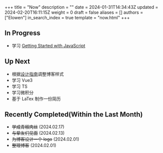 +++
title = "Now"
description = ""
date = 2024-01-31T14:34:43Z
updated = 2024-02-20T16:11:15Z
weight = 0
draft = false
aliases = []
authors = ["Elowen"]
in_search_index = true
template = "now.html"
+++

## In Progress

- 学习 [Getting Started with JavaScript](https://frontendmasters.com/courses/getting-started-javascript-v2/)

## Up Next

- 根据[设计指南](https://anthonyhobday.com/sideprojects/saferules/)调整博客样式
- 学习 Vue3
- 学习 TS
- 学习微积分
- 基于 LaTex 制作一份简历

## Recently Completed(Within the Last Month)

- ~~学成青椒肉丝~~ (2024.02.17)
- ~~与挚友们见面~~ (2024.02.13)
- ~~为博客设计一个 logo~~ (2024.02.01)
- ~~整理博客~~ (2024.02.01)

